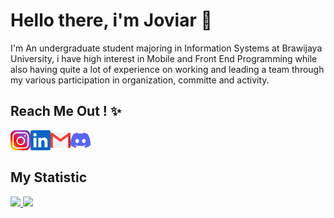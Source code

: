 # Hello there, i'm Joviar 🙌

I'm An undergraduate student majoring in Information Systems at Brawijaya University, i have high interest in Mobile and Front End Programming while also having quite a lot of experience on working and leading a team through my various participation in organization, committe and activity.

## Reach Me Out ! ✨

<a href="https://www.instagram.com/jo.vi.ar/">
  <img align="left" alt="Joviar's Instagram" width="32px" src="https://raw.githubusercontent.com/Joviar27/Joviar27/main/instagram.png" />
</a> 
<a href="https://www.linkedin.com/in/joyvianoktya">
  <img align="left" alt="Joviar's Linkedin" width="32px" src="https://raw.githubusercontent.com/Joviar27/Joviar27/main/linkedin.svg" />
</a> 
<a href="mailto: joyviar2706@gmail.com">
  <img align="left" alt="Joviar's Email" width="32px" src="https://raw.githubusercontent.com/Joviar27/Joviar27/main/mail.png" />
</a>
<a href="https://discord.com/users/477452177171021824">
  <img align="left" alt="Joviar's Discord" width="32px" src="https://raw.githubusercontent.com/Joviar27/Joviar27/main/discord.svg" />
</a>
<br>
<br>

## My Statistic

<p align="left">
<a href="https://github.com/Joviar2">
  <img height="180em" src="https://github-readme-stats-eight-theta.vercel.app/api?username=Joviar2&show_icons=true&theme=synthwave&include_all_commits=true&count_private=true"/>
  <img height="180em" src="https://github-readme-stats-eight-theta.vercel.app/api/top-langs/?username=Joviar2&layout=compact&langs_count=8&theme=synthwave"/>
</a>
</p>

<!--
**Joviar27/Joviar27** is a ✨ _special_ ✨ repository because its `README.md` (this file) appears on your GitHub profile.

Here are some ideas to get you started:

- 🔭 I’m currently working on ...
- 🌱 I’m currently learning ...
- 👯 I’m looking to collaborate on ...
- 🤔 I’m looking for help with ...
- 💬 Ask me about ...
- 📫 How to reach me: ...
- 😄 Pronouns: ...
- ⚡ Fun fact: ...
-->
